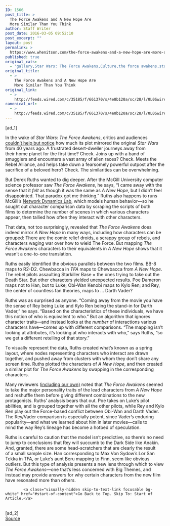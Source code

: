 ```yaml
---
ID: 1566
post_title: >
  The Force Awakens and A New Hope Are
  More Similar Than You Think
author: Staff Writer
post_date: 2016-03-05 09:52:10
post_excerpt: ""
layout: post
permalink: >
  https://www.whenitson.com/the-force-awakens-and-a-new-hope-are-more-similar-than-you-think/
published: true
original_cats:
  - 'gallery,Star Wars: The Force Awakens,Culture,the force awakens,star wars'
original_title:
  - >
    The Force Awakens and A New Hope Are
    More Similar Than You Think
original_link:
  - >
    http://feeds.wired.com/c/35185/f/661370/s/4e0b120a/sc/28/l/0L0Swired0N0C20A160C0A30Cmapping0Estar0Ewars0Eforce0Eawakens0Echaracters0C/story01.htm
canonical_url:
  - >
    http://feeds.wired.com/c/35185/f/661370/s/4e0b120a/sc/28/l/0L0Swired0N0C20A160C0A30Cmapping0Estar0Ewars0Eforce0Eawakens0Echaracters0C/story01.htm
---
```

 [ad_1]
<br><div id="start-of-content"><p>In the wake of <em>Star Wars: The Force Awakens</em>, critics and audiences <a href="http://www.wired.com/2015/12/star-wars-force-awakens-movie-review/" target="_blank">couldn’t help but notice</a> how much its plot mirrored the original <em>Star Wars</em> from 40 years ago. A frustrated desert-dweller journeys away from their home planet for the first time? Check. Joins up with a band of smugglers and encounters a vast array of alien races? Check. Meets the Rebel Alliance, and helps take down a fearsomely powerful outpost after the sacrifice of a beloved hero? Check. The similarities can be overwhelming.</p>
<p>But Derek Ruths wanted to dig deeper. After the McGill University computer science professor saw <em>The Force Awakens</em>, he says, “I came away with the sense that it <em>felt</em> as though it was the same as <em>A New Hope</em>, but I didn’t feel disappointed. That paradox got me thinking.” Ruths also happens to runs McGill’s <a href="http://networkdynamics.org/" target="_blank">Network Dynamics Lab</a>, which models human behavior—so he sought out character comparison data by scraping the scripts of both films to determine the number of scenes in which various characters appear, then tallied how often they interact with other characters.</p>
<p>That data, not too surprisingly, revealed that <em>The Force Awakens </em>does indeed mirror <em>A New Hope</em> in many ways, including how characters can be grouped: There are the comic relief droids, a scrappy group of rebels, and characters waging war over how to wield The Force. But mapping <em>The Force Awakens</em> characters to their equivalents in <em>A New Hope</em> shows that it wasn’t a one-to-one translation.</p>
<p>Ruths easily identified the obvious parallels between the two films. BB-8 maps to R2-D2. Chewbacca in <em>TFA</em> maps to Chewbacca from <em>A New Hope</em>. The rebel pilots assaulting Starkiller Base = the ones trying to take out the Death Star. But other characters yielded unexpected results. Poe Dameron maps not to Han, but to Luke; Obi-Wan Kenobi maps to Kylo Ren; and Rey, the center of countless fan theories, maps to … Darth Vader?</p>
<p>Ruths was as surprised as anyone. “Coming away from the movie you have the sense of Rey being Luke and Kylo Ren being the stand-in for Darth Vader,” he says. “Based on the characteristics of these individuals, we have this notion of who is equivalent to who.” But an algorithm that ignores character traits—and instead looks at the <em>number</em> of interactions various characters have—comes up with different comparisons. “The mapping isn’t looking at attributes, it’s looking at who interacts with who,” says Ruths, “so we get a different retelling of that story.”</p>
<p>To visually represent the data, Ruths created what’s known as a spring layout, where nodes representing characters who interact are drawn together, and pushed away from clusters with whom they don’t share any screen time. Ruths plotted the characters of <em>A New Hope</em>, and then created a similar plot for <em>The Force Awakens</em> by swapping in the corresponding characters.</p>
<p>Many reviewers (<a href="http://www.wired.com/2015/12/entertainment-podcast-31/" target="_blank">including our own)</a> noted that <em>The Force Awakens</em> seemed to take the major personality traits of the lead characters from <em>A New Hope</em> and reshuffle them before giving different combinations to the new protagonists. Ruths’ analysis bears that out. Poe takes on Luke’s pilot abilities, and is grouped together with all the other pilots, while Rey and Kylo Ren play out the Force-based conflict between Obi-Wan and Darth Vader. The Rey/Vader comparison is especially potent, since Vader’s enduring popularity—and what we learned about him in later movies—calls to mind the way Rey’s lineage has become a hotbed of speculation.</p>
<p>Ruths is careful to caution that the model isn’t predictive, so there’s no need to jump to conclusions that Rey will succumb to the Dark Side like Anakin. And, granted, there are some head-scratchers that are clearly the result of a small sample size. Han corresponding to Max Von Sydow’s Lor San Tekka in TFA, or Luke’s aunt Beru mapping to Finn, seem like obvious outliers. But this type of analysis presents a new lens through which to view <em>The Force Awakens—</em>one that’s less concerned with Big Themes, and instead may provide answers for why certain characters from the new film have resonated more than others.</p>

			<a class="visually-hidden skip-to-text-link focusable bg-white" href="#start-of-content">Go Back to Top. Skip To: Start of Article.</a>

			
</div>
<br>[ad_2]
<br><a href="http://feeds.wired.com/c/35185/f/661370/s/4e0b120a/sc/28/l/0L0Swired0N0C20A160C0A30Cmapping0Estar0Ewars0Eforce0Eawakens0Echaracters0C/story01.htm">Source </a>